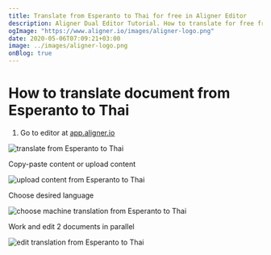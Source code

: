 ```yaml
---
title: Translate from Esperanto to Thai for free in Aligner Editor
description: Aligner Dual Editor Tutorial. How to translate for free from Esperanto to Thai. Aligner is multilingual document management platform. 
ogImage: "https://www.aligner.io/images/aligner-logo.png"
date: 2020-05-06T07:09:21+03:00
image: ../images/aligner-logo.png
onBlog: true
---
```


# How to translate document from Esperanto to Thai

1. Go to editor at [app.aligner.io](https://app.aligner.io "Aligner App web page")

![translate from Esperanto to Thai](../aligner-blank-editor.png "translate from Esperanto to Thai")

Copy-paste content or upload content

![upload content from Esperanto to Thai](../aligner-uploaded-document.png "upload content from Esperanto to Thai")

Choose desired language

![choose machine translation from Esperanto to Thai](../aligner-language-dropdown.png "choose machine translation from Esperanto to Thai")

Work and edit 2 documents in parallel

![edit translation from Esperanto to Thai](../aligner-double-sitded-editor.png "edit translation from Esperanto to Thai")

